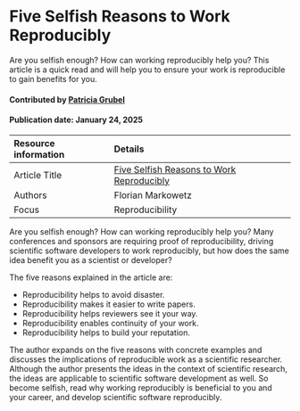 # Five Selfish Reasons to Work Reproducibly
<!--deck text start-->
Are you selfish enough? How can working reproducibly help you? This article is a quick read and will help you to ensure your work is reproducible to gain benefits for you.

<!--deck text end-->

#### Contributed by [Patricia Grubel](https://github.com/pagrubel "Patricia Grubel")
#### Publication date: January 24, 2025

Resource information | Details
:--- | :---
Article Title | [Five Selfish Reasons to Work Reproducibly](https://genomebiology.biomedcentral.com/articles/10.1186/s13059-015-0850-7)
Authors | Florian Markowetz
Focus | Reproducibility

Are you selfish enough? How can working reproducibly help you? Many conferences and sponsors are requiring proof of reproducibility, driving scientific software developers to work reproducibly, but how does the same idea benefit you as a scientist or developer?

The five reasons explained in the article are:
* Reproducibility helps to avoid disaster.
* Reproducibility makes it easier to write papers.
* Reproducibility helps reviewers see it your way.
* Reproducibility enables continuity of your work.
* Reproducibility helps to build your reputation.

The author expands on the five reasons with concrete examples and discusses the implications of reproducible work as a scientific researcher.
Although the author presents the ideas in the context of scientific research, the ideas are applicable to scientific software development as well.
So become selfish, read why working reproducibly is beneficial to you and your career, and develop scientific software reproducibly.






<!---
Publish: yes
Topics: Reproducibility, Personal Productivity and Sustainability 
Pinned: no
RSS update: 2025-01-24
--->
